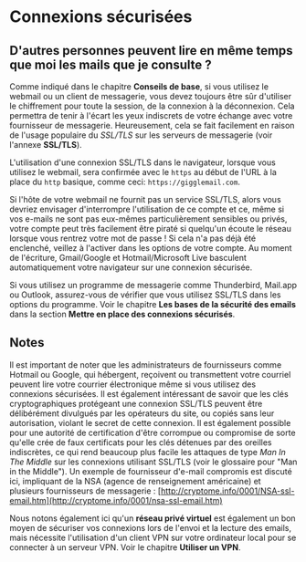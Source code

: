 Connexions sécurisées
=====================

D'autres personnes peuvent lire en même temps que moi les mails que je consulte ?
---------------------------------------------------------------------------------

Comme indiqué dans le chapitre **Conseils de base**, si vous utilisez le webmail ou un client de messagerie, vous devez toujours être sûr d'utiliser le chiffrement pour toute la session, de la connexion à la déconnexion. Cela permettra de tenir à l'écart les yeux indiscrets de votre échange avec votre fournisseur de messagerie. Heureusement, cela se fait facilement en raison de l'usage populaire du *SSL/TLS* sur les serveurs de messagerie (voir l'annexe **SSL/TLS**).

L'utilisation d'une connexion SSL/TLS dans le navigateur, lorsque vous utilisez le webmail, sera confirmée avec le `https` au début de l'URL à la place du `http` basique, comme ceci: `https://gigglemail.com`.

Si l'hôte de votre webmail ne fournit pas un service SSL/TLS, alors vous devriez envisager d'interrompre l'utilisation de ce compte et ce, même si vos e-mails ne sont pas eux-mêmes particulièrement sensibles ou privés, votre compte peut très facilement être piraté si quelqu'un écoute le réseau lorsque vous rentrez votre mot de passe ! Si cela n'a pas déjà été enclenché, veillez à l'activer dans les options de votre compte. Au moment de l'écriture, Gmail/Google et Hotmail/Microsoft Live basculent automatiquement votre navigateur sur une connexion sécurisée.

Si vous utilisez un programme de messagerie comme Thunderbird, Mail.app ou Outlook, assurez-vous de vérifier que vous utilisez SSL/TLS dans les options du programme. Voir le chapitre **Les bases de la sécurité des emails** dans la section **Mettre en place des connexions sécurisés**.


Notes
-----

Il est important de noter que les administrateurs de fournisseurs comme Hotmail ou Google, qui hébergent, reçoivent ou transmettent votre courriel peuvent lire votre courrier électronique même si vous utilisez des connexions sécurisées. Il est également intéressant de savoir que les clés cryptographiques protégeant une connexion SSL/TLS peuvent être délibérément divulgués par les opérateurs du site, ou copiés sans leur autorisation, violant le secret de cette connexion. Il est également possible pour une autorité de certification d'être corrompue ou compromise de sorte qu'elle crée de faux certificats pour les clés détenues par des oreilles indiscrètes, ce qui rend beaucoup plus facile les attaques de type *Man In The Middle* sur les connexions utilisant SSL/TLS (voir le glossaire pour "Man in the Middle"). Un exemple de fournisseur d'e-mail compromis est discuté ici, impliquant de la NSA (agence de renseignement américaine) et plusieurs fournisseurs de messagerie : [http://cryptome.info/0001/NSA-ssl-email.htm](http://cryptome.info/0001/nsa-ssl-email.htm)

Nous notons également ici qu'un **réseau privé virtuel** est également un bon moyen de sécuriser vos connexions lors de l'envoi et la lecture des emails, mais nécessite l'utilisation d'un client VPN sur votre ordinateur local pour se connecter à un serveur VPN. Voir le chapitre **Utiliser un VPN**.

